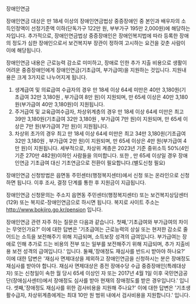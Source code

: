 장애인연금

장애인연금 대상은 만 18세 이상의 장애인연금법상 중증장애인 중 본인과 배우자의 소득인정액이 선정기준액 이하(단독가구 122만 원, 부부가구 195만 2,000원)에 해당하는 자입니다.
추가적으로, 장애인연금법상 중증장애인은 장애인복지법에 따라 등록한 장애의 정도가 심한 장애인으로서 보건복지부 장관이 정하여 고시하는 요건을 갖춘 사람이 이에 해당됩니다.

장애인연금 내용은 근로능력 감소로 미미하고, 장애로 인한 추가 지출 비용으로 생활이 어려운 중증장애인에게 장애인연금(기초급여, 부가급여)을 지원하는 것입니다. 지원내용은 크게 3가지로 나누어지게 됩니다.
1. 생계급여 및 의료급여 수급자의 경우 만 18세 이상 64세 미만은 40만 3,180원(기초급여 32만 3,180원 , 부가급여 8만 원)이 지원되며, 만 65세 이상은 40만 3,180원(부가급여 40만 3,180원)이 지원됩니다.
2. 주거급여 및 교육급여수급자, 차상위계층의 경우 만 18세 이상 64세 미만은 최고 39만 3,180원(기초급여 32만 3,180원 , 부가급여 7만 원)이 지원되며, 만 65세 이상은 7만 원(부가급여 7만 원)이 지원됩니다.
3. 차상위 초가의 경우 최고 만 18세 이상 64세 미만은 최고 34만 3,180원(기초급여 32만 3,180원 , 부가급여 2만 원)이 지원되며, 만 65세 이상은 4만 원(부가급여 4만 원)이 지원됩니다.
세부적으로, 차상위 계층은 2023년 기준 중위소득 50%(4인 기준 270만 482원)이하인 사람들을 의미합니다.
또한 , 만 65세 이상일 경우 장애인연금 기초급여 대신 기초연금으로 전환이 필요합니다.(별도신청 필요)

장애인연금 신청방법은 읍면동 주민센터(행정복지센터)에서 신청 또는 온라인으로 신청하면 됩니다. 이후 조사, 결정 단계를 통한 후 지원금이 지급됩니다.

장애인연금 신청문의는 주소지 읍면동 주민센터(행정복지센터) 또는 보건복지상담센터(129) 또는 복지로-장애인연금으로 하시면 됩니다. 복지로 사이트 주소는 http://www.bokjiro.go.kr/pension 입니다.

장애인연금 관련 자주 하는 질문은 다음과 같습니다.
첫째,'기초급여와 부가급여의 차이는 무엇인가요?' 이에 대한 답변은 '기초급여는 근로능력의 상실 또는 현저한 감소로 줄어드는 소득을 보전해주기 위해 지급되며, 소득보장 성격의 급여입니다. 부가급여는 장애로 인해 추가로 드는 비용의 전부 또는 일부를 보전해주기 위해 지급되며, 추가 지출비용 보전 성격의 급여입니다.' 입니다.
둘째,'장애정도 재심사를 반드시 받아야 하나요?' 이에 대한 답변은 '재심사 면제대상을 제외하고 장애인연금을 신청하시는 분은 장애정도 재심사를 받아야 합니다. 재심사 면제대상은 종전 장애수당 수급 중증장애인(특례대상자) 또는 신청일이 속한 월 당시 65세 이상인 자 또는 2017년 4월 1일 이후 국민연금공단(장애심사센터)에서 장애정도 심사를 받아 현재의 장애정도를 받은 경우입니다.' 입니다.
셋째,'장애정도 재심사를 위한 검사비용을 지원해 주나요?' 이에 대한 답변은 '기초생활수급자, 차상위계층에게는 최대 10만 원 범위 내에서 검사비용을 지원합니다.' 입니다.